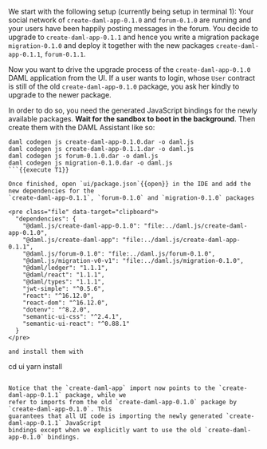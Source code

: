 We start with the following setup (currently being setup in terminal 1): Your social network of
`create-daml-app-0.1.0` and `forum-0.1.0` are running and your users have been happily posting
messages in the forum. You decide to upgrade to `create-daml-app-0.1.1` and hence you write a
migration package `migration-0.1.0` and deploy it together with the new packages
`create-daml-app-0.1.1`, `forum-0.1.1`.

Now you want to drive the upgrade process of the `create-daml-app-0.1.0` DAML application from the
UI.  If a user wants to login, whose `User` contract is still of the old `create-daml-app-0.1.0`
package, you ask her kindly to upgrade to the newer package. 

In order to do so, you need the generated JavaScript bindings for the newly available packages.
**Wait for the sandbox to boot in the background**. Then create them with the DAML Assistant like
so:

```
daml codegen js create-daml-app-0.1.0.dar -o daml.js
daml codegen js create-daml-app-0.1.1.dar -o daml.js
daml codegen js forum-0.1.0.dar -o daml.js
daml codegen js migration-0.1.0.dar -o daml.js
```{{execute T1}}

Once finished, open `ui/package.json`{{open}} in the IDE and add the new dependencies for the
`create-daml-app-0.1.1`, `forum-0.1.0` and `migration-0.1.0` packages

<pre class="file" data-target="clipboard">
  "dependencies": {
    "@daml.js/create-daml-app-0.1.0": "file:../daml.js/create-daml-app-0.1.0",
    "@daml.js/create-daml-app": "file:../daml.js/create-daml-app-0.1.1",
    "@daml.js/forum-0.1.0": "file:../daml.js/forum-0.1.0",
    "@daml.js/migration-v0-v1": "file:../daml.js/migration-0.1.0",
    "@daml/ledger": "1.1.1",
    "@daml/react": "1.1.1",
    "@daml/types": "1.1.1",
    "jwt-simple": "^0.5.6",
    "react": "^16.12.0",
    "react-dom": "^16.12.0",
    "dotenv": "^8.2.0",
    "semantic-ui-css": "^2.4.1",
    "semantic-ui-react": "^0.88.1"
  }
</pre>

and install them with

```
cd ui
yarn install
```{{execute T1}}

Notice that the `create-daml-app` import now points to the `create-daml-app-0.1.1` package, while we
refer to imports from the old `create-daml-app-0.1.0` package by `create-daml-app-0.1.0`. This
guarantees that all UI code is importing the newly generated `create-daml-app-0.1.1` JavaScript
bindings except when we explicitly want to use the old `create-daml-app-0.1.0` bindings.
